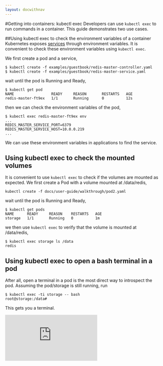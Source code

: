 ```yaml
---
layout: docwithnav
---
```

<!-- BEGIN MUNGE: UNVERSIONED_WARNING -->


<!-- END MUNGE: UNVERSIONED_WARNING -->
﻿#Getting into containers: kubectl exec
Developers can use `kubectl exec` to run commands in a container. This guide demonstrates two use cases.

##Using kubectl exec to check the environment variables of a container
Kubernetes exposes [services](services.md#environment-variables) through environment variables. It is convenient to check these environment variables using `kubectl exec`.


We first create a pod and a service,
```
$ kubectl create -f examples/guestbook/redis-master-controller.yaml
$ kubectl create -f examples/guestbook/redis-master-service.yaml
```
wait until the pod is Running and Ready,
```
$ kubectl get pod
NAME                 READY     REASON       RESTARTS   AGE
redis-master-ft9ex   1/1       Running      0          12s
```
then we can check the environment variables of the pod, 
```
$ kubectl exec redis-master-ft9ex env
...
REDIS_MASTER_SERVICE_PORT=6379
REDIS_MASTER_SERVICE_HOST=10.0.0.219
...
```
We can use these environment variables in applications to find the service.


## Using kubectl exec to check the mounted volumes
It is convenient to use `kubectl exec` to check if the volumes are mounted as expected.
We first create a Pod with a volume mounted at /data/redis,
```
kubectl create -f docs/user-guide/walkthrough/pod2.yaml
```
wait until the pod is Running and Ready,
```
$ kubectl get pods
NAME      READY     REASON    RESTARTS   AGE
storage   1/1       Running   0          1m
```
we then use `kubectl exec` to verify that the volume is mounted at /data/redis,
```
$ kubectl exec storage ls /data
redis
```

## Using kubectl exec to open a bash terminal in a pod
After all, open a terminal in a pod is the most direct way to introspect the pod. Assuming the pod/storage is still running, run
```
$ kubectl exec -ti storage -- bash
root@storage:/data#
```
This gets you a terminal.


<!-- BEGIN MUNGE: GENERATED_ANALYTICS -->
[![Analytics](https://kubernetes-site.appspot.com/UA-36037335-10/GitHub/docs/user-guide/getting-into-containers.md?pixel)]()
<!-- END MUNGE: GENERATED_ANALYTICS -->
